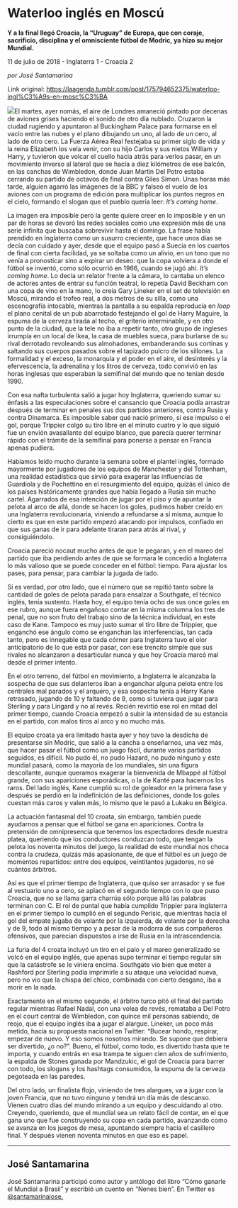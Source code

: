 # Waterloo inglés en Moscú

**Y a la final llegó Croacia, la “Uruguay” de Europa, que con coraje, sacrificio, disciplina y el omnisciente fútbol de Modric, ya hizo su mejor Mundial.**

11 de julio de 2018 - Inglaterra 1 - Croacia 2

_por José Santamarina_

Link original: https://laagenda.tumblr.com/post/175794652375/waterloo-ingl%C3%A9s-en-mosc%C3%BA

![](https://64.media.tumblr.com/e51d8f489d10a03ff4a6d92ddfdef68f/tumblr_inline_pbrjs6GcXB1t6q87u_500.jpg)El
martes, ayer nomás, el aire de Londres amaneció pintado por decenas
de aviones grises haciendo el sonido de otro día nublado. Cruzaron
la ciudad rugiendo y apuntaron al Buckingham Palace para formarse en
el vacío entre las nubes y el plano dibujando un uno, al lado de un
cero, al lado de otro cero. La Fuerza Aérea Real festejaba su primer
siglo de vida y la reina Elizabeth los veía venir, con su hijo
Carlos y sus nietos William y Harry, y tuvieron que volcar el cuello
hacia atrás para verlos pasar, en un movimiento inverso al lateral
que se hacía a diez kilómetros de ese balcón, en las canchas de
Wimbledon, donde Juan Martín Del Potro estaba cerrando su partido de
octavos de final contra Giles Simon. Unas horas más tarde, alguien
agarró las imágenes de la BBC y falseó el vuelo de los aviones con
un programa de edición para multiplicar los puntos negros en el
cielo, formando el slogan que el pueblo quería leer: *It’s
coming home*.

La
imagen era imposible pero la gente quiere creer en lo imposible y en
un par de horas se devoró las redes sociales como una expresión más
de una serie infinita que buscaba sobrevivir hasta el domingo. La
frase había prendido en Inglaterra como un susurro creciente, que
hace unos días se decía con cuidado y ayer, desde que el equipo
pasó a Suecia en los cuartos de final con cierta facilidad, ya se
soltaba como un alivio, en un tono que no venía a pronosticar sino a
expirar un deseo: que la copa volviera a donde el fútbol se inventó,
como sólo ocurrió en 1966, cuando se jugó ahí. *It’s
coming home*.
Lo decía un relator frente a la cámara, lo cantaba un elenco de
actores antes de entrar su función teatral, lo repetía David
Beckham con una copa de vino en la mano, lo creía Gary Lineker en el
set de televisión en Moscú, mirando el trofeo real, a dos metros de
su silla, como una escenografía intocable, mientras la pantalla a su
espalda reproducía en *loop*
el plano cenital de un pub abarrotado festejando el gol de Harry
Maguire, la espuma de la cerveza tirada al techo, el griterío
interminable, y en otro punto de la ciudad, que la tele no iba a
repetir tanto, otro grupo de ingleses irrumpía en un local de Ikea,
la casa de muebles sueca, para burlarse de su rival derrotado
revoleando sus almohadones, embanderando sus cortinas y saltando sus
cuerpos pasados sobre el tapizado pulcro de los sillones. La
formalidad y el exceso, la monarquía y el poder en el aire, el
desinterés y la efervescencia, la adrenalina y los litros de
cerveza, todo convivió en las horas inglesas que esperaban la
semifinal del mundo que no tenían desde 1990.

Con
esa nafta turbulenta salió a jugar hoy Inglaterra, queriendo sumar
su énfasis a las especulaciones sobre el cansancio que Croacia podía
arrastrar después de terminar en penales sus dos partidos
anteriores, contra Rusia y contra Dinamarca. Es imposible saber qué
nació primero, si ese impulso o el gol, porque Trippier colgó su
tiro libre en el minuto cuatro y lo que siguió fue un envión
avasallante del equipo blanco, que parecía querer terminar rápido
con el trámite de la semifinal para ponerse a pensar en Francia
apenas pudiera.





Habíamos
leído mucho durante la semana sobre el plantel inglés, formado
mayormente por jugadores de los equipos de Manchester y del
Tottenham, una realidad estadística que sirvió para exagerar las
influencias de Guardiola y de Pochettino en el resurgimiento del
equipo, quizás el único de los países históricamente grandes que
había llegado a Rusia sin mucho cartel. Agarrados de esa intención
de jugar por el piso y de apuntar la pelota al arco de allá, donde
se hacen los goles, pudimos haber creído en una Inglaterra
revolucionaria, viniendo a refundarse a sí misma, aunque lo cierto
es que en este partido empezó atacando por impulsos, confiado en que
sus ganas de ir para adelante tiraran para atrás al rival, y
consiguiéndolo.

Croacia
pareció nocaut mucho antes de que le pegaran, y en el mareo del
partido que iba perdiendo antes de que se formara le concedió a
Inglaterra lo más valioso que se puede conceder en el fútbol:
tiempo. Para ajustar los pases, para pensar, para cambiar la jugada
de lado.

Sí
es verdad, por otro lado, que el número que se repitió tanto sobre
la cantidad de goles de pelota parada para ensalzar a Southgate, el
técnico inglés, tenía sustento. Hasta hoy, el equipo tenía ocho
de sus once goles en ese rubro, aunque fuera engañoso contar en la
misma columna los tres de penal, que no son fruto del trabajo sino de
la técnica individual, en este caso de Kane. Tampoco es muy justo
sumar el tiro libre de Trippier, que enganchó ese ángulo como se
enganchan las interferencias, tan cada tanto, pero es innegable que
cada córner para Inglaterra tuvo el olor anticipatorio de lo que
está por pasar, con ese trencito simple que sus rivales no
alcanzaron a desarticular nunca y que hoy Croacia marcó mal desde el
primer intento.

En
el otro terreno, del fútbol en movimiento, a Inglaterra le alcanzaba
la sospecha de que sus delanteros iban a enganchar alguna pelota
entre los centrales mal parados y el arquero, y esa sospecha tenía a
Harry Kane retrasado, jugando de 10 y faltando de 9, como si tuviera
que jugar para Sterling y para Lingard y no al revés. Recién
revirtió ese rol en mitad del primer tiempo, cuando Croacia empezó
a subir la intensidad de su estancia en el partido, con malos tiros
al arco y no mucho más.

El
equipo croata ya era limitado hasta ayer y hoy tuvo la desdicha de
presentarse sin Modric, que salió a la cancha a enseñarnos, una vez
más, que hacer pasar el fútbol como un juego fácil, durante varios
partidos seguidos, es difícil. No pudo él, no pudo Hazard, no pudo
ninguno y este mundial pasará, como la mayoría de los mundiales,
sin una figura descollante, aunque queramos exagerar la bienvenida de
Mbappé al fútbol grande, con sus apariciones esporádicas, o la de
Kanté para hacernos los raros. Del lado inglés, Kane cumplió su
rol de goleador en la primera fase y después se perdió en la
indefinición de las definiciones, donde los goles cuestan más caros
y valen más, lo mismo que le pasó a Lukaku en Bélgica.

La
actuación fantasmal del 10 croata, sin embargo, también puede
ayudarnos a pensar que el fútbol se gana en apariciones. Contra la
pretensión de omnipresencia que tenemos los espectadores desde
nuestra platea, queriendo que los conductores conduzcan todo, que
tengan la pelota los noventa minutos del juego, la realidad de este
mundial nos choca contra la crudeza, quizás más apasionante, de que
el fútbol es un juego de momentos repartidos: entre dos equipos,
veintitantos jugadores, no sé cuántos árbitros.

Así
es que el primer tiempo de Inglaterra, que quiso ser arrasador y se
fue al vestuario uno a cero, se aplacó en el segundo tiempo con lo
que puso Croacia, que no se llama garra charrúa sólo porque allá
las palabras terminan con C. El rol de puntal que había cumplido
Trippier para Inglaterra en el primer tiempo lo cumplió en el
segundo Perisic, que mientras hacía el gol del empate jugaba de
volante por la izquierda, de volante por la derecha y de 9, todo al
mismo tiempo y a pesar de la modorra de sus compañeros ofensivos,
que parecían dispuestos a irse de Rusia en la intrascendencia.

La
furia del 4 croata incluyó un tiro en el palo y el mareo
generalizado se volcó en el equipo inglés, que apenas supo terminar
el tiempo regular sin que la catástrofe se le viniera encima.
Southgate vio bien que meter a Rashford por Sterling podía
imprimirle a su ataque una velocidad nueva, pero no vio que la chispa
del chico, combinada con cierto desgano, iba a morir en la nada.

Exactamente
en el mismo segundo, el árbitro turco pitó el final del partido
regular mientras Rafael Nadal, con una volea de revés, remataba a
Del Potro en el court central de Wimbledon, con quince mil personas
sabiendo, de reojo, que el equipo inglés iba a jugar el alargue.
Lineker, un poco más metido, hacía su propuesta nacional en
Twitter: “Bucear hondo, respirar, empezar de nuevo. Y eso somos
nosotros mirando. Se supone que debiera ser divertido, ¿o no?”.
Bueno, el fútbol, como todo, es divertido hasta que te importa, y
cuando entrás en esa trampa te siguen cien años de sufrimiento, la
espalda de Stones ganada por Mandzukic, el gol de Croacia para barrer
con todo, los slogans y los hashtags consumidos, la espuma de la
cerveza pegoteada en las paredes.

Del
otro lado, un finalista flojo, viniendo de tres alargues, va a jugar
con la joven Francia, que no tuvo ninguno y tendrá un día más de
descanso. Vienen cuatro días del mundo mirando a un equipo y
descuidando al otro. Creyendo, queriendo, que el mundial sea un
relato fácil de contar, en el que gana uno que fue construyendo su
copa en cada partido, avanzando como se avanza en los juegos de mesa,
apuntando siempre hacia el casillero final. Y después vienen noventa
minutos en que eso es papel.  




---

 José Santamarina
-----------------

 José Santamarina participó como autor y antólogo del libro “Cómo ganarle el Mundial a Brasil” y escribió un cuento en “Nenes bien”. En Twitter es [@santamarinajose.](https://twitter.com/santamarinajose) 

